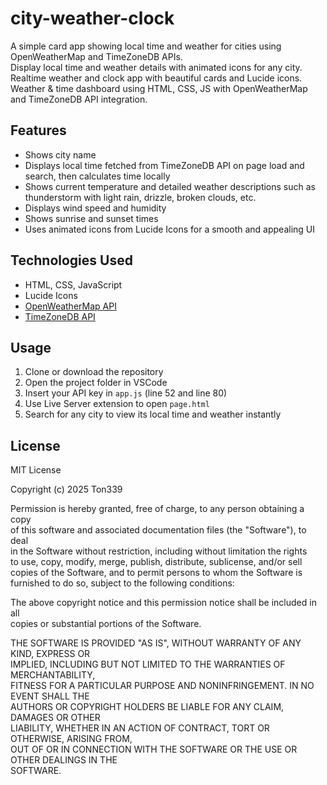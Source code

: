 # city-weather-clock

A simple card app showing local time and weather for cities using OpenWeatherMap and TimeZoneDB APIs.  
Display local time and weather details with animated icons for any city.  
Realtime weather and clock app with beautiful cards and Lucide icons.  
Weather & time dashboard using HTML, CSS, JS with OpenWeatherMap and TimeZoneDB API integration.

## Features

- Shows city name
- Displays local time fetched from TimeZoneDB API on page load and search, then calculates time locally
- Shows current temperature and detailed weather descriptions such as thunderstorm with light rain, drizzle, broken clouds, etc.
- Displays wind speed and humidity
- Shows sunrise and sunset times
- Uses animated icons from Lucide Icons for a smooth and appealing UI

## Technologies Used

- HTML, CSS, JavaScript
- Lucide Icons
- [OpenWeatherMap API](https://openweathermap.org/api)
- [TimeZoneDB API](https://timezonedb.com/api)

## Usage

1. Clone or download the repository  
2. Open the project folder in VSCode  
3. Insert your API key in `app.js` (line 52 and line 80)  
4. Use Live Server extension to open `page.html`  
5. Search for any city to view its local time and weather instantly

## License

MIT License

Copyright (c) 2025 Ton339

Permission is hereby granted, free of charge, to any person obtaining a copy  
of this software and associated documentation files (the "Software"), to deal  
in the Software without restriction, including without limitation the rights  
to use, copy, modify, merge, publish, distribute, sublicense, and/or sell  
copies of the Software, and to permit persons to whom the Software is  
furnished to do so, subject to the following conditions:

The above copyright notice and this permission notice shall be included in all  
copies or substantial portions of the Software.

THE SOFTWARE IS PROVIDED "AS IS", WITHOUT WARRANTY OF ANY KIND, EXPRESS OR  
IMPLIED, INCLUDING BUT NOT LIMITED TO THE WARRANTIES OF MERCHANTABILITY,  
FITNESS FOR A PARTICULAR PURPOSE AND NONINFRINGEMENT. IN NO EVENT SHALL THE  
AUTHORS OR COPYRIGHT HOLDERS BE LIABLE FOR ANY CLAIM, DAMAGES OR OTHER  
LIABILITY, WHETHER IN AN ACTION OF CONTRACT, TORT OR OTHERWISE, ARISING FROM,  
OUT OF OR IN CONNECTION WITH THE SOFTWARE OR THE USE OR OTHER DEALINGS IN THE  
SOFTWARE.
